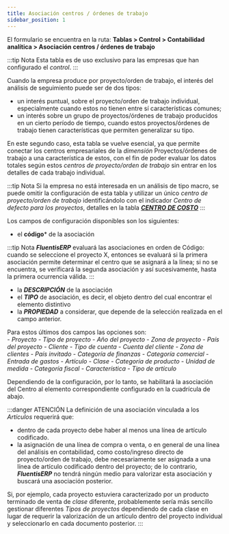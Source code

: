 ```yaml
---
title: Asociación centros / órdenes de trabajo
sidebar_position: 1
---
```


El formulario se encuentra en la ruta: **Tablas > Control > Contabilidad analítica > Asociación centros / órdenes de trabajo**

:::tip Nota
Esta tabla es de uso exclusivo para las empresas que han configurado el *control*.
:::

Cuando la empresa produce por proyecto/orden de trabajo, el interés del análisis de seguimiento puede ser de dos tipos:  
- un interés puntual, sobre el proyecto/orden de trabajo individual, especialmente cuando estos no tienen entre sí características comunes;  
- un interés sobre un grupo de proyectos/órdenes de trabajo producidos en un cierto período de tiempo, cuando estos proyectos/órdenes de trabajo tienen características que permiten generalizar su tipo.

En este segundo caso, esta tabla se vuelve esencial, ya que permite conectar los centros empresariales de la *dimensión* Proyectos/órdenes de trabajo a una característica de estos, con el fin de poder evaluar los datos totales según estos *centros de proyecto/orden de trabajo* sin entrar en los detalles de cada trabajo individual.

:::tip Nota
Si la empresa no está interesada en un análisis de tipo macro, se puede omitir la configuración de esta tabla y utilizar un único *centro de proyecto/orden de trabajo* identificándolo con el indicador *Centro de defecto para los proyectos*, detalles en la tabla [***CENTRO DE COSTO***](/docs/controlling/controlling-parametrization/controlling-specific-settings/cost-centers)
:::

Los campos de configuración disponibles son los siguientes:  
- el **código*** de la asociación

:::tip Nota
***FluentisERP*** evaluará las asociaciones en orden de Código: cuando se seleccione el proyecto X, entonces se evaluará si la primera asociación permite determinar el centro que se asignará a la línea; si no se encuentra, se verificará la segunda asociación y así sucesivamente, hasta la primera ocurrencia válida.
:::

- la ***DESCRIPCIÓN*** de la asociación  
- el ***TIPO*** de asociación, es decir, el objeto dentro del cual encontrar el elemento distintivo  
- la ***PROPIEDAD*** a considerar, que depende de la selección realizada en el campo anterior.  

Para estos últimos dos campos las opciones son:  
    - *Proyecto*
        - *Tipo de proyecto*
        - *Año del proyecto*
        - *Zona de proyecto*
        - *País del proyecto*
    - *Cliente*
        - *Tipo de cuenta*
        - *Cuenta del cliente*
        - *Zona de clientes*
        - *País invitado*
        - *Categoría de finanzas*
        - *Categoría comercial*
        - *Entrada de gastos*
    - *Artículo*
        - *Clase*
        - *Categoría de producto*
        - *Unidad de medida*
        - *Categoría fiscal*
        - *Característica*
        - *Tipo de artículo*

Dependiendo de la configuración, por lo tanto, se habilitará la asociación del Centro al elemento correspondiente configurado en la cuadrícula de abajo.

:::danger ATENCIÓN
La definición de una asociación vinculada a los *Artículos* requerirá que:  
- dentro de cada proyecto debe haber al menos una línea de artículo codificado.  
- la asignación de una línea de compra o venta, o en general de una línea del análisis en contabilidad, como costo/ingreso directo de proyecto/orden de trabajo, debe necesariamente ser asignada a una línea de artículo codificado dentro del proyecto; de lo contrario, ***FluentisERP*** no tendrá ningún medio para valorizar esta asociación y buscará una asociación posterior.

Si, por ejemplo, cada proyecto estuviera caracterizado por un producto terminado de venta de *clase* diferente, probablemente sería más sencillo gestionar diferentes *Tipos de proyectos* dependiendo de cada clase en lugar de requerir la valorización de un artículo dentro del proyecto individual y seleccionarlo en cada documento posterior.
:::